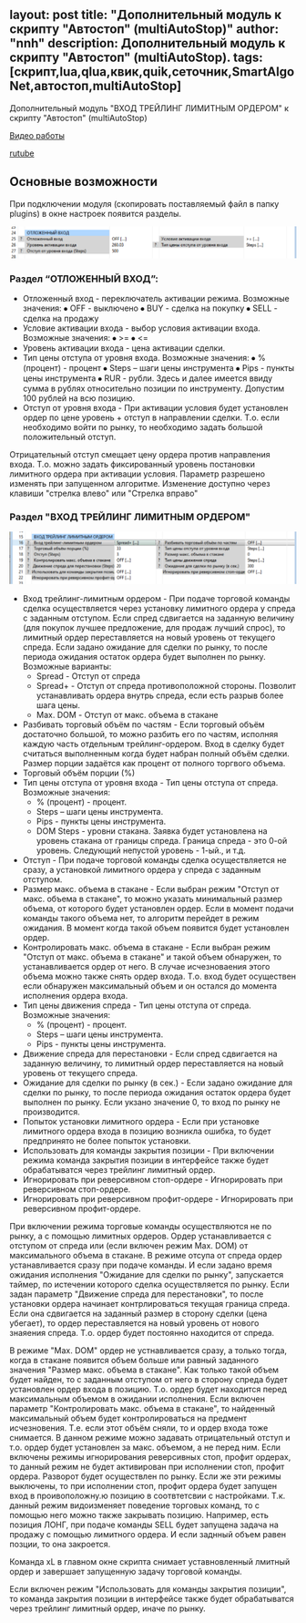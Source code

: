 layout: post
title: "Дополнительный модуль к скрипту "Автостоп" (multiAutoStop)"
author: "nnh"
description: Дополнительный модуль к скрипту "Автостоп" (multiAutoStop).
tags: [скрипт,lua,qlua,квик,quik,сеточник,SmartAlgoNet,автостоп,multiAutoStop]
---

Дополнительный модуль "ВХОД ТРЕЙЛИНГ ЛИМИТНЫМ ОРДЕРОМ" к скрипту "Автостоп" (multiAutoStop)

[Видео работы](https://www.youtube.com/watch?v=xxkrizsB46o&t=1306s)

[rutube](https://rutube.ru/video/3f74e972b6fd09eefe84b5fcb3f31a3a/?t=576&r=plwd)

##	Основные возможности


При подключении модуля (скопировать поставляемый файл в папку plugins) в окне настроек появится разделы.

![](/assets/images/plugins/delay_open_pos.PNG)


### Раздел “ОТЛОЖЕННЫЙ ВХОД”:

 - Отложенный вход - переключатель активации режима. Возможные значения:
⦁	OFF - выключено
⦁	BUY - сделка на покупку
⦁	SELL - сделка на продажу
 - Условие активации входа - выбор условия активации входа. Возможные значения:
⦁	>=
⦁	<=
 - Уровень активации входа - цена активации сделки.
 - Тип цены отступа от уровня входа. Возможные значения:
⦁	% (процент) - процент
⦁	Steps – шаги цены инструмента
⦁	Pips - пункты цены инструмента
⦁	RUR - рубли. Здесь и далее имеется ввиду сумма в рублях относительно позиции по инструменту. Допустим 100 рублей на всю позицию.
 - Отступ от уровня входа - При активации условия будет установлен ордер по цене уровень + отступ в направлении сделки. Т.о. если необходимо войти по рынку, то необходимо задать большой положительный отступ.

Отрицательный отступ смещает цену ордера против направления входа. Т.о. можно задать фиксированный уровень постановки лимитного ордера при активации условия.
Параметр разрешено изменять при запущенном алгоритме. Изменение доступно через клавиши "стрелка влево" или "Стрелка вправо"


### Раздел "ВХОД ТРЕЙЛИНГ ЛИМИТНЫМ ОРДЕРОМ"

![](/assets/images/plugins/trail_open_order.PNG)


 - Вход трейлинг-лимитным ордером - При подаче торговой команды сделка осуществляется через установку лимитного ордера у спреда с заданным отступом. Если спред сдвигается на заданную величину (для покупок лучшее предложение, для продаж лучший спрос), то лимитный ордер переставляется на новый уровень от текущего спреда. Если задано ожидание для сделки по рынку, то после периода ожидания остаток ордера будет выполнен по рынку. Возможные варианты:
     - Spread - Отступ от спреда
     - Spread+ - Отступ от спреда противоположной стороны. Позволит устанавливать ордера внутрь спреда, если есть разрыв более шага цены.
     - Max. DOM - Отступ от макс. объема в стакане
 - Разбивать торговый объём по частям - Если торговый объём достаточно большой, то можно разбить его по частям, исполняя каждую часть отдельным трейлинг-ордером. Вход в сделку будет считаться выполненным когда будет набран полный объём сделки. Размер порции задаётся как процент от полного торгвого объема.
 - Торговый объём порции (%)
 - Тип цены отступа от уровня входа - Тип цены отступа от спреда. Возможные значения:
     - % (процент) - процент.
     - Steps – шаги цены инструмента.
     - Pips - пункты цены инструмента.
     - DOM Steps - уровни стакана. Заявка будет установлена на уровень стакана от границы спреда. Граница спреда - это 0-ой уровень. Следующий непустой уровень - 1-ый., и т.д.
 - Отступ - При подаче торговой команды сделка осуществляется не сразу, а установкой лимитного ордера у спреда с заданным отступом.
 - Размер макс. объема в стакане - Если выбран режим "Отступ от макс. объема в стакане", то можно указать минимальный размер объема, от которого будет установлен ордер. Если в момент подачи команды такого объема нет, то алгоритм перейдет в режим ожидания. В момент когда такой объем появится будет установлен ордер.
 - Контролировать макс. объема в стакане - Если выбран режим "Отступ от макс. объема в стакане" и такой объем обнаружен, то устанавливается ордер от него. В случае исчезноваения этого объема можно также снять ордер входа. Т.о. вход будет осуществен если обнаружен максимальный объем и он остался до момента исполнения ордера входа.
 - Тип цены движения спреда - Тип цены отступа от спреда. Возможные значения:
     - % (процент) - процент.
     - Steps – шаги цены инструмента.
     - Pips - пункты цены инструмента.
 -	Движение спреда для перестановки - Если спред сдвигается на заданную величину, то лимитный ордер переставляется на новый уровень от текущего спреда.
 -	Ожидание для сделки по рынку (в сек.) - Если задано ожидание для сделки по рынку, то после периода ожидания остаток ордера будет выполнен по рынку. Если укзано значение 0, то вход по рынку не производится.
 -	Попыток установки лимитного ордера - Если при установке лимитного ордера входа в позицию возникла ошибка, то будет предпринято не более попыток установки.
 -	Использовать для команды закрытия позиции - При включении режима команда закрытия позиции в интерфейсе также будет обрабатыватся через трейлинг лимитный ордер.
 -	Игнорировать при реверсивном стоп-ордере - Игнорировать при реверсивном стоп-ордере.
 -	Игнорировать при реверсивном профит-ордере - Игнорировать при реверсивном профит-ордере.

При включении режима торговые команды осуществляются не по рынку, а с помощью лимитных ордеров. Ордер устанавливается с отступом от спреда или (если включен режим Max. DOM) от максимального объема в стакане.
В режиме отсупа от спреда ордер устанавливается сразу при подаче команды. И если задано время ожидания исполнения "Ожидание для сделки по рынку", запускается таймер, по истечении которого сделка осуществляется по рынку. Если задан параметр "Движение спреда для перестановки", то после установки ордера начинает контрлироваться текущая граница спреда. Если она сдвигается на заданный размер в сторону сделки (цена убегает), то ордер переставляется на новый уровень от нового знаяения спреда. Т.о. ордер будет постоянно находится от спреда.

В режиме "Max. DOM" ордер не устнавливается сразу, а только тогда, когда в стакане появится объем больше или равный заданного значения "Размер макс. объема в стакане". Как только такой объем будет найден, то с заданным отступом от него в сторону спреда будет установлен ордер входа в позицию. Т.о. ордер будет находится перед максимальным объемом в ожидании исполнения. Если включен параметр "Контролировать макс. объема в стакане", то найденный  максимальный объем будет контролироваться на предмент исчезновения. Т.е. если этот объём сняли, то и ордер входа тоже снимается. В данном режиме можно задавать отрицательный отступ и т.о. ордер будет установлен за макс. объемом, а не перед ним.
Если включены режимы игнорирования реверсивных стоп, профит ордерах, то данный режим не будет активирован при исполнении стоп, профит ордера. Разворот будет осуществлен по рынку. Если же эти режимы выключены, то при исполнении стоп, профит ордера будет запущен вход в проивоположну.ю позицию в соотвтетсвии с настройками.
Т.к. данный режим видоизменяет поведение торговых команд, то с помощью него можно также закрывать позицию. Например, есть позиция ЛОНГ, при подаче команды SELL будет запущена задача на продажу с помощью лимитного ордера. И если заднный объем равен позции, то она закроется.

Команда xL в главном окне скрипта снимает уставновленный лмитный ордер и завершает запущенную задачу торговой команды.

Если включен режим "Использовать для команды закрытия позиции", то команда закрытия позиции в интерфейсе также будет обрабатыватся через трейлинг лимитный ордер, иначе по рынку.

